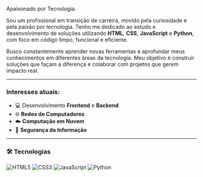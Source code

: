 Apaixonado por Tecnologia.

Sou um profissional em transição de carreira, movido pela curiosidade e pela paixão por tecnologia. Tenho me dedicado ao estudo e desenvolvimento de soluções utilizando **HTML**, **CSS**, **JavaScript** e **Python**, com foco em código limpo, funcional e eficiente.

Busco constantemente aprender novas ferramentas e aprofundar meus conhecimentos em diferentes áreas da tecnologia. Meu objetivo é construir soluções que façam a diferença e colaborar com projetos que gerem impacto real.

---

### Interesses atuais:
- 💻 Desenvolvimento **Frontend** e **Backend**
- 🌐 **Redes de Computadores**
- ☁️ **Computação em Nuvem**
- 🔐 **Segurança da Informação**

---

### 🛠️ Tecnologias

![HTML5](https://img.shields.io/badge/HTML5-E34F26?style=for-the-badge&logo=html5&logoColor=white)
![CSS3](https://img.shields.io/badge/CSS3-1572B6?style=for-the-badge&logo=css3&logoColor=white)
![JavaScript](https://img.shields.io/badge/JavaScript-F7DF1E?style=for-the-badge&logo=javascript&logoColor=black)
![Python](https://img.shields.io/badge/Python-3776AB?style=for-the-badge&logo=python&logoColor=white)
